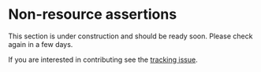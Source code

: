 # Non-resource assertions

This section is under construction and should be ready soon. Please check again in a few days.

If you are interested in contributing see the [tracking issue](https://github.com/kyverno/chainsaw/issues/1327).
